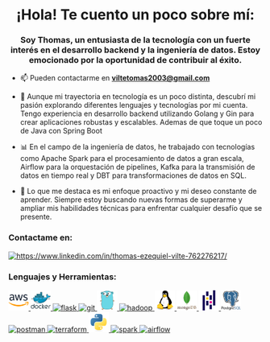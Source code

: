 <h1 align="center">¡Hola! Te cuento un poco sobre mí: </h1>
<h3 align="center">Soy Thomas, un entusiasta de la tecnología con un fuerte interés en el desarrollo backend y la ingeniería de datos. Estoy emocionado por la oportunidad de contribuir al éxito. </h3>

- 📫 Pueden contactarme en **viltetomas2003@gmail.com**

- 💼 Aunque mi trayectoria en tecnología es un poco distinta, descubrí mi pasión explorando diferentes lenguajes y tecnologías por mi cuenta. Tengo experiencia en desarrollo backend utilizando Golang y Gin para crear aplicaciones robustas y escalables. Ademas de que toque un poco de Java con Spring Boot
  
- 📊 En el campo de la ingeniería de datos, he trabajado con tecnologías como Apache Spark para el procesamiento de datos a gran escala, Airflow para la orquestación de pipelines, Kafka para la transmisión de datos en tiempo real y DBT para transformaciones de datos en SQL.

- 🌟 Lo que me destaca es mi enfoque proactivo y mi deseo constante de aprender. Siempre estoy buscando nuevas formas de superarme y ampliar mis habilidades técnicas para enfrentar cualquier desafío que se presente.

<h3 align="left">Contactame en:</h3>
<p align="left">
<a href="https://www.linkedin.com/in/thomas-ezequiel-vilte-762276217/" target="blank"><img align="center" src="https://raw.githubusercontent.com/rahuldkjain/github-profile-readme-generator/master/src/images/icons/Social/linked-in-alt.svg" alt="https://www.linkedin.com/in/thomas-ezequiel-vilte-762276217/" height="30" width="40" /></a>
</p>

<h3 align="left">Lenguajes y Herramientas:</h3>
<p align="left"> 
  <a href="https://aws.amazon.com" target="_blank" rel="noreferrer"> 
    <img src="https://raw.githubusercontent.com/devicons/devicon/master/icons/amazonwebservices/amazonwebservices-original-wordmark.svg" alt="aws" width="40" height="40"/> 
  </a> 
  <a href="https://www.docker.com/" target="_blank" rel="noreferrer"> 
    <img src="https://raw.githubusercontent.com/devicons/devicon/master/icons/docker/docker-original-wordmark.svg" alt="docker" width="40" height="40"/> 
  </a> 
  <a href="https://flask.palletsprojects.com/" target="_blank" rel="noreferrer"> 
    <img src="https://www.vectorlogo.zone/logos/pocoo_flask/pocoo_flask-icon.svg" alt="flask" width="40" height="40"/> 
  </a> 
  <a href="https://git-scm.com/" target="_blank" rel="noreferrer"> 
    <img src="https://www.vectorlogo.zone/logos/git-scm/git-scm-icon.svg" alt="git" width="40" height="40"/> 
  </a> 
  <a href="https://golang.org" target="_blank" rel="noreferrer"> 
    <img src="https://raw.githubusercontent.com/devicons/devicon/master/icons/go/go-original.svg" alt="go" width="40" height="40"/> 
  </a> 
  <a href="https://hadoop.apache.org/" target="_blank" rel="noreferrer"> 
    <img src="https://www.vectorlogo.zone/logos/apache_hadoop/apache_hadoop-icon.svg" alt="hadoop" width="40" height="40"/> 
  </a> 
  <a href="https://www.linux.org/" target="_blank" rel="noreferrer"> 
    <img src="https://raw.githubusercontent.com/devicons/devicon/master/icons/linux/linux-original.svg" alt="linux" width="40" height="40"/> 
  </a> 
  <a href="https://www.mongodb.com/" target="_blank" rel="noreferrer"> 
    <img src="https://raw.githubusercontent.com/devicons/devicon/master/icons/mongodb/mongodb-original-wordmark.svg" alt="mongodb" width="40" height="40"/> 
  </a> 
  <a href="https://pandas.pydata.org/" target="_blank" rel="noreferrer"> 
    <img src="https://raw.githubusercontent.com/devicons/devicon/2ae2a900d2f041da66e950e4d48052658d850630/icons/pandas/pandas-original.svg" alt="pandas" width="40" height="40"/> 
  </a> 
  <a href="https://www.postgresql.org" target="_blank" rel="noreferrer"> 
    <img src="https://raw.githubusercontent.com/devicons/devicon/master/icons/postgresql/postgresql-original-wordmark.svg" alt="postgresql" width="40" height="40"/> 
  </a> 
  <a href="https://postman.com" target="_blank" rel="noreferrer"> 
    <img src="https://www.vectorlogo.zone/logos/getpostman/getpostman-icon.svg" alt="postman" width="40" height="40"/> 
  </a>
  <a href="https://www.terraform.io/">
    <img src="https://www.svgrepo.com/show/354447/terraform-icon.svg" alt="terraform" width="40" height="40"/> 
  </a>
  <a href="https://www.python.org/">
    <img src="https://raw.githubusercontent.com/devicons/devicon/master/icons/python/python-original.svg" alt="python" width="40" height="40"/> 
  </a>
  <a href="https://spark.apache.org/">
    <img src="https://cdn.worldvectorlogo.com/logos/apache-spark-5.svg" alt="spark" width="40" height="40"/> 
  </a>
  <a href="https://airflow.apache.org/">
    <img src="https://www.svgrepo.com/show/353380/airflow.svg" alt="airflow" width="40" height="40"/> 
  </a>
</p>


